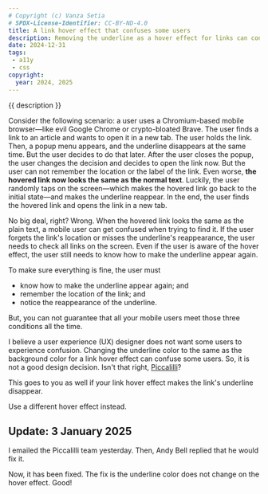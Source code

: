 ```yaml
---
# Copyright (c) Vanza Setia
# SPDX-License-Identifier: CC-BY-ND-4.0
title: A link hover effect that confuses some users
description: Removing the underline as a hover effect for links can confuse your mobile users.
date: 2024-12-31
tags:
 - a11y
 - css
copyright:
  year: 2024, 2025
---
```


{{ description }}

Consider the following scenario: a user uses a Chromium-based mobile browser—like evil Google Chrome or crypto-bloated Brave. The user finds a link to an article and wants to open it in a new tab. The user holds the link. Then, a popup menu appears, and the underline disappears at the same time. But the user decides to do that later. After the user closes the popup, the user changes the decision and decides to open the link now. But the user can not remember the location or the label of the link. Even worse, **the hovered link now looks the same as the normal text**. Luckily, the user randomly taps on the screen—which makes the hovered link go back to the initial state—and makes the underline reappear. In the end, the user finds the hovered link and opens the link in a new tab.

No big deal, right? Wrong. When the hovered link looks the same as the plain text, a mobile user can get confused when trying to find it. If the user forgets the link's location or misses the underline's reappearance, the user needs to check all links on the screen. Even if the user is aware of the hover effect, the user still needs to know how to make the underline appear again.

To make sure everything is fine, the user must

- know how to make the underline appear again; and
- remember the location of the link; and
- notice the reappearance of the underline.

But, you can not guarantee that all your mobile users meet those three conditions all the time.

I believe a user experience (UX) designer does not want some users to experience confusion. Changing the underline color to the same as the background color for a link hover effect can confuse some users. So, it is not a good design decision. Isn't that right, [Piccalilli](https://piccalil.li/)?

This goes to you as well if your link hover effect makes the link's underline disappear.

Use a different hover effect instead.

## Update: 3 January 2025

I emailed the Piccalilli team yesterday. Then, Andy Bell replied that he would fix it.

Now, it has been fixed. The fix is the underline color does not change on the hover effect. Good!
